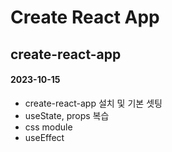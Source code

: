 # Create React App

## create-react-app 

#### 2023-10-15
- create-react-app 설치 및 기본 셋팅
- useState, props 복습
- css module
- useEffect

